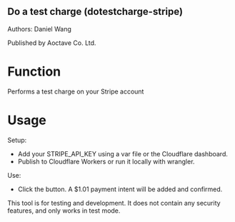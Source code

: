 
## Do a test charge (dotestcharge-stripe)

Authors: Daniel Wang

Published by Aoctave Co. Ltd.

# Function

Performs a test charge on your Stripe account

# Usage

Setup:
- Add your STRIPE_API_KEY using a var file or the Cloudflare dashboard.
- Publish to Cloudflare Workers or run it locally with wrangler.

Use:
- Click the button. A $1.01 payment intent will be added and confirmed.

This tool is for testing and development. It does not contain any security features, and only works in test mode.
